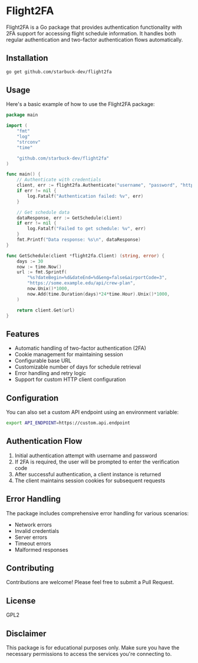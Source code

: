 # Flight2FA

Flight2FA is a Go package that provides authentication functionality with 2FA support for accessing flight schedule information. It handles both regular authentication and two-factor authentication flows automatically.

## Installation

```bash
go get github.com/starbuck-dev/flight2fa
```

## Usage

Here's a basic example of how to use the Flight2FA package:

```go
package main

import (
    "fmt"
    "log"
    "strconv"
    "time"

    "github.com/starbuck-dev/flight2fa"
)

func main() {
    // Authenticate with credentials
    client, err := flight2fa.Authenticate("username", "password", "https://some.example.edu")
    if err != nil {
        log.Fatalf("Authentication failed: %v", err)
    }

    // Get schedule data
    dataResponse, err := GetSchedule(client)
    if err != nil {
        log.Fatalf("Failed to get schedule: %v", err)
    }
    fmt.Printf("Data response: %s\n", dataResponse)
}

func GetSchedule(client *flight2fa.Client) (string, error) {
    days := 30
    now := time.Now()
    url := fmt.Sprintf(
        "%s?dateBegin=%d&dateEnd=%d&eng=false&airportCode=3",
        "https://some.example.edu/api/crew-plan",
        now.Unix()*1000,
        now.Add(time.Duration(days)*24*time.Hour).Unix()*1000,
    )

    return client.Get(url)
}
```

## Features

- Automatic handling of two-factor authentication (2FA)
- Cookie management for maintaining session
- Configurable base URL
- Customizable number of days for schedule retrieval
- Error handling and retry logic
- Support for custom HTTP client configuration

## Configuration

You can also set a custom API endpoint using an environment variable:

```bash
export API_ENDPOINT=https://custom.api.endpoint
```

## Authentication Flow

1. Initial authentication attempt with username and password
2. If 2FA is required, the user will be prompted to enter the verification code
3. After successful authentication, a client instance is returned
4. The client maintains session cookies for subsequent requests

## Error Handling

The package includes comprehensive error handling for various scenarios:

- Network errors
- Invalid credentials
- Server errors
- Timeout errors
- Malformed responses

## Contributing

Contributions are welcome! Please feel free to submit a Pull Request.

## License

GPL2

## Disclaimer

This package is for educational purposes only. Make sure you have the necessary permissions to access the services you're connecting to.
